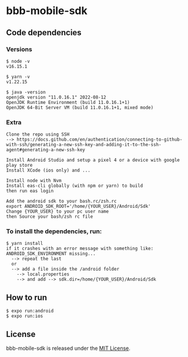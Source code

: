 #  bbb-mobile-sdk

## Code dependencies

### Versions

    $ node -v
    v16.15.1

    $ yarn -v
    v1.22.15

    $ java -version 
    openjdk version "11.0.16.1" 2022-08-12
    OpenJDK Runtime Environment (build 11.0.16.1+1)
    OpenJDK 64-Bit Server VM (build 11.0.16.1+1, mixed mode)

### Extra

    Clone the repo using SSH
    --> https://docs.github.com/en/authentication/connecting-to-github-with-ssh/generating-a-new-ssh-key-and-adding-it-to-the-ssh-agent#generating-a-new-ssh-key

    Install Android Studio and setup a pixel 4 or a device with google play store
    Install XCode (ios only) and ...
  
    Install node with Nvm
    Install eas-cli globally (with npm or yarn) to build
    then run eas login

    Add the android sdk to your bash.rc/zsh.rc 
    export ANDROID_SDK_ROOT='/home/{YOUR_USER}/Android/Sdk'
    Change {YOUR_USER} to your pc user name
    then Source your bash/zsh rc file

### To install the dependencies, run:

    $ yarn install
    if it crashes with an error message with something like: ANDROID_SDK_ENVIRONMENT missing...
      --> repeat the last 
      or
      --> add a file inside the /android folder
        --> local.properties
        --> and add --> sdk.dir=/home/{YOUR_USER}/Android/Sdk 

## How to run

    $ expo run:android
    $ expo run:ios

## License

bbb-mobile-sdk is released under the [MIT License](https://github.com/mconf/bbb-mobile-sdk/blob/dev/LICENSE.md).

